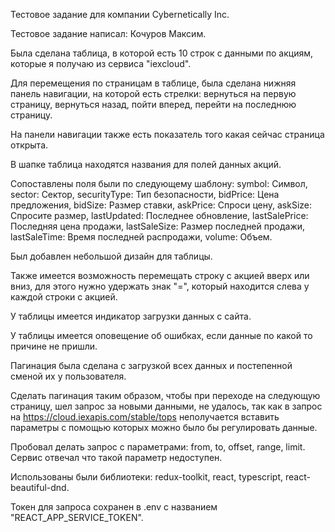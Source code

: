 Тестовое задание для компании Cybernetically Inc.

Тестовое задание написал: Кочуров Максим.

Была сделана таблица, в которой есть 10 строк с данными по акциям, которые я получаю из сервиса "iexcloud".

Для перемещения по страницам в таблице, была сделана нижняя панель навигации, на которой есть стрелки: вернуться на первую страницу, вернуться назад, пойти вперед, перейти на последнюю страницу. 

На панели навигации также есть показатель того какая сейчас страница открыта.

В шапке таблица находятся названия для полей данных акций.

Сопоставлены поля были по следующему шаблону:
symbol: Символ,
sector: Сектор,
securityType: Тип безопасности,
bidPrice: Цена предложения,
bidSize: Размер ставки,
askPrice: Спроси цену,
askSize: Спросите размер,
lastUpdated: Последнее обновление,
lastSalePrice: Последняя цена продажи,
lastSaleSize: Размер последней продажи,
lastSaleTime: Время последней распродажи,
volume: Объем.

Был добавлен небольшой дизайн для таблицы.

Также имеется возможность перемещать строку с акцией вверх или вниз, для этого нужно удержать знак "=", который находится слева у каждой строки с акцией.

У таблицы имеется индикатор загрузки данных с сайта.

У таблицы имеется оповещение об ошибках, если данные по какой то причине не пришли.

Пагинация была сделана с загрузкой всех данных и постепенной сменой их у пользователя.

Сделать пагинация таким образом, чтобы при переходе на следующую страницу, шел запрос за новыми данными, не удалось, так как в запрос на https://cloud.iexapis.com/stable/tops неполучается вставить параметры с помощью которых можно было бы регулировать данные.

Пробовал делать запрос с параметрами: from, to, offset, range, limit. Сервис отвечал что такой параметр недоступен.

Использованы были библиотеки: redux-toolkit, react, typescript, react-beautiful-dnd.

Токен для запроса сохранен в .env с названием "REACT_APP_SERVICE_TOKEN".